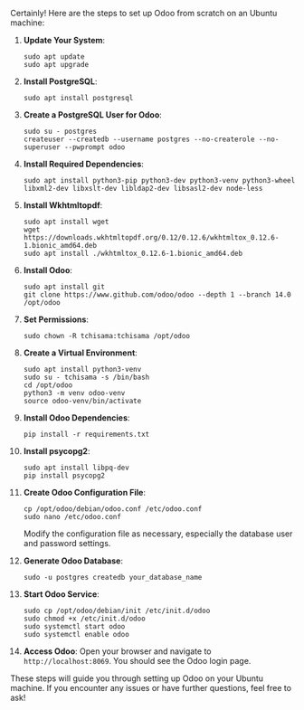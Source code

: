 




Certainly! Here are the steps to set up Odoo from scratch on an Ubuntu machine:

1. **Update Your System**:
   ```
   sudo apt update
   sudo apt upgrade
   ```

2. **Install PostgreSQL**:
   ```
   sudo apt install postgresql
   ```

3. **Create a PostgreSQL User for Odoo**:
   ```
   sudo su - postgres
   createuser --createdb --username postgres --no-createrole --no-superuser --pwprompt odoo
   ```

4. **Install Required Dependencies**:
   ```
   sudo apt install python3-pip python3-dev python3-venv python3-wheel libxml2-dev libxslt-dev libldap2-dev libsasl2-dev node-less
   ```

5. **Install Wkhtmltopdf**:
   ```
   sudo apt install wget
   wget https://downloads.wkhtmltopdf.org/0.12/0.12.6/wkhtmltox_0.12.6-1.bionic_amd64.deb
   sudo apt install ./wkhtmltox_0.12.6-1.bionic_amd64.deb
   ```

6. **Install Odoo**:
   ```
   sudo apt install git
   git clone https://www.github.com/odoo/odoo --depth 1 --branch 14.0 /opt/odoo
   ```

7. **Set Permissions**:
   ```
   sudo chown -R tchisama:tchisama /opt/odoo
   ```

8. **Create a Virtual Environment**:
   ```
   sudo apt install python3-venv
   sudo su - tchisama -s /bin/bash
   cd /opt/odoo
   python3 -m venv odoo-venv
   source odoo-venv/bin/activate
   ```

9. **Install Odoo Dependencies**:
   ```
   pip install -r requirements.txt
   ```

10. **Install psycopg2**:
    ```
    sudo apt install libpq-dev
    pip install psycopg2
    ```

11. **Create Odoo Configuration File**:
    ```
    cp /opt/odoo/debian/odoo.conf /etc/odoo.conf
    sudo nano /etc/odoo.conf
    ```
    Modify the configuration file as necessary, especially the database user and password settings.

12. **Generate Odoo Database**:
    ```
    sudo -u postgres createdb your_database_name
    ```

13. **Start Odoo Service**:
    ```
    sudo cp /opt/odoo/debian/init /etc/init.d/odoo
    sudo chmod +x /etc/init.d/odoo
    sudo systemctl start odoo
    sudo systemctl enable odoo
    ```

14. **Access Odoo**:
    Open your browser and navigate to `http://localhost:8069`. You should see the Odoo login page.

These steps will guide you through setting up Odoo on your Ubuntu machine. If you encounter any issues or have further questions, feel free to ask!
